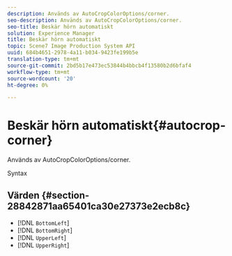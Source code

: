 ```yaml
---
description: Används av AutoCropColorOptions/corner.
seo-description: Används av AutoCropColorOptions/corner.
seo-title: Beskär hörn automatiskt
solution: Experience Manager
title: Beskär hörn automatiskt
topic: Scene7 Image Production System API
uuid: 684b4651-2978-4a11-b034-9423fe199b5e
translation-type: tm+mt
source-git-commit: 2bd5b17e473ec53844b4bbcb4f13580b2d6bfaf4
workflow-type: tm+mt
source-wordcount: '20'
ht-degree: 0%

---
```



# Beskär hörn automatiskt{#autocrop-corner}

Används av AutoCropColorOptions/corner.

Syntax

## Värden {#section-28842871aa65401ca30e27373e2ecb8c}

* [!DNL `BottomLeft`]
* [!DNL `BottomRight`]
* [!DNL `UpperLeft`]
* [!DNL `UpperRight`]

